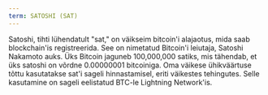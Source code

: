 ```yaml
---
term: SATOSHI (SAT)
---
```


Satoshi, tihti lühendatult "sat," on väikseim bitcoin'i alajaotus, mida saab blockchain'is registreerida. See on nimetatud Bitcoin'i leiutaja, Satoshi Nakamoto auks. Üks Bitcoin jaguneb 100,000,000 satiks, mis tähendab, et üks satoshi on võrdne 0.00000001 bitcoiniga. Oma väikese ühikväärtuse tõttu kasutatakse sat'i sageli hinnastamisel, eriti väikestes tehingutes. Selle kasutamine on sageli eelistatud BTC-le Lightning Network'is.
